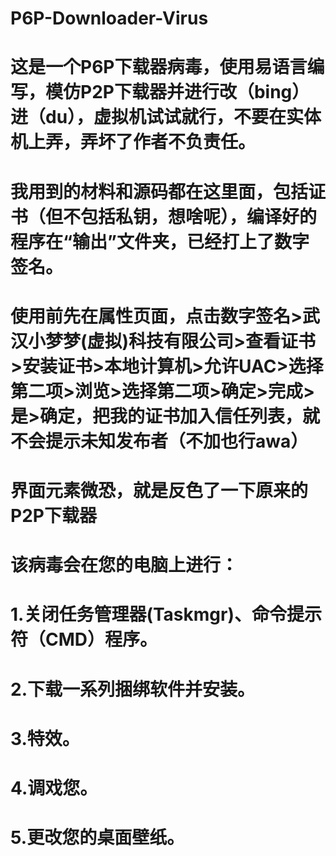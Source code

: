 # P6P-Downloader-Virus
# 这是一个P6P下载器病毒，使用易语言编写，模仿P2P下载器并进行改（bing）进（du），虚拟机试试就行，不要在实体机上弄，弄坏了作者不负责任。
# 我用到的材料和源码都在这里面，包括证书（但不包括私钥，想啥呢），编译好的程序在“输出”文件夹，已经打上了数字签名。
# 使用前先在属性页面，点击数字签名>武汉小梦梦(虚拟)科技有限公司>查看证书>安装证书>本地计算机>允许UAC>选择第二项>浏览>选择第二项>确定>完成>是>确定，把我的证书加入信任列表，就不会提示未知发布者（不加也行awa）
# 界面元素微恐，就是反色了一下原来的P2P下载器
# 该病毒会在您的电脑上进行：
# 1.关闭任务管理器(Taskmgr)、命令提示符（CMD）程序。
# 2.下载一系列捆绑软件并安装。
# 3.特效。
# 4.调戏您。
# 5.更改您的桌面壁纸。
